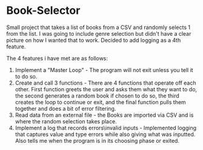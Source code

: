 # Book-Selector


Small project that takes a list of books from a CSV and randomly selects 1 from the list. I was going to include genre selection but didn't have a clear picture on how I wanted that to work. Decided to add logging as a 4th feature.

The 4 features i have met are as follows:
1. Implement a "Master Loop" - The program will not exit unless you tell it to do so.
2. Create and call 3 functions - There are 4 functions that operate off each other. First function greets the user and asks them what they want to do, the second generates a random book if chosen to do so, the third creates the loop to continue or exit, and the final function pulls them together and does a bit of error filtering.
3. Read data from an external file - the Books are imported via CSV and is where the random selection takes place.
4. Implement a log that records errors\invalid inputs - Implemented logging that captures value and type errors while also giving what was inputted. Also tells me when the program is in its choosing phase or exited.
